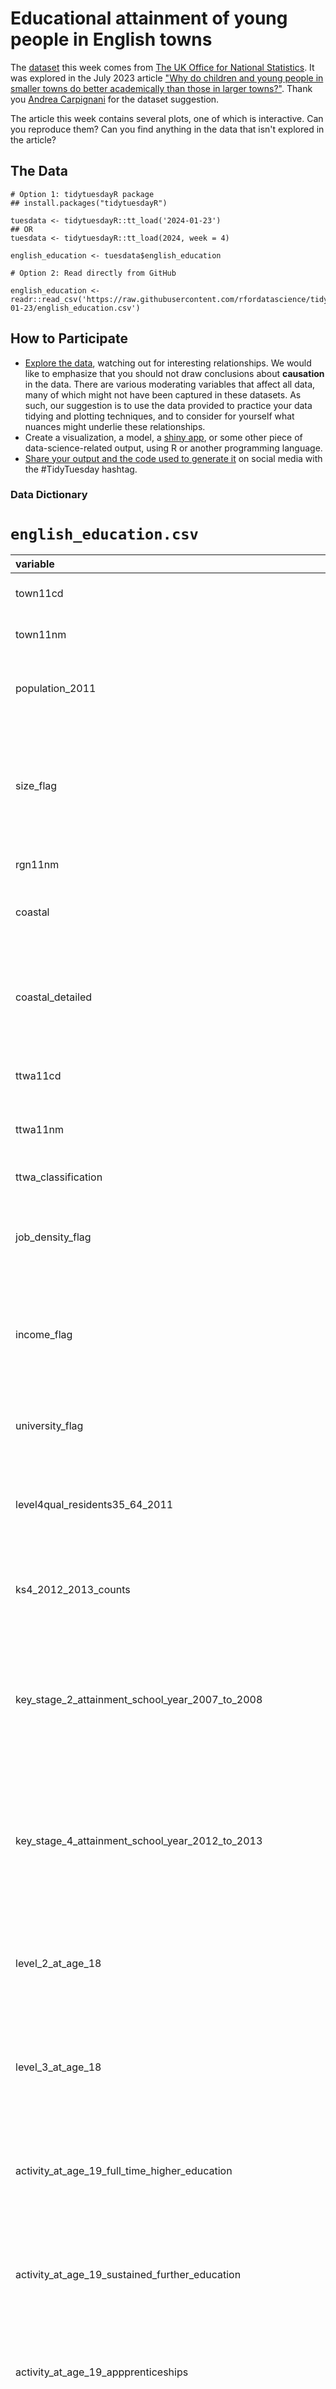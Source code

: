 # Educational attainment of young people in English towns

The [dataset](https://www.ons.gov.uk/file?uri=/peoplepopulationandcommunity/educationandchildcare/datasets/educationalattainmentofyoungpeopleinenglishtownsdata/200708201819/youngpeoplesattainmentintownsreferencetable1.xlsx) this week comes from [The UK Office for National Statistics](https://www.ons.gov.uk/).
It was explored in the July 2023 article ["Why do children and young people in smaller towns do better academically than those in larger towns?"](https://www.ons.gov.uk/peoplepopulationandcommunity/educationandchildcare/articles/whydochildrenandyoungpeopleinsmallertownsdobetteracademicallythanthoseinlargertowns/2023-07-25).
Thank you [Andrea Carpignani](https://github.com/acarpignani) for the dataset suggestion.

The article this week contains several plots, one of which is interactive. Can you reproduce them? Can you find anything in the data that isn't explored in the article?

## The Data

```{r}
# Option 1: tidytuesdayR package 
## install.packages("tidytuesdayR")

tuesdata <- tidytuesdayR::tt_load('2024-01-23')
## OR
tuesdata <- tidytuesdayR::tt_load(2024, week = 4)

english_education <- tuesdata$english_education

# Option 2: Read directly from GitHub

english_education <- readr::read_csv('https://raw.githubusercontent.com/rfordatascience/tidytuesday/master/data/2024/2024-01-23/english_education.csv')
```

## How to Participate

- [Explore the data](https://r4ds.hadley.nz/), watching out for interesting relationships. We would like to emphasize that you should not draw conclusions about **causation** in the data. There are various moderating variables that affect all data, many of which might not have been captured in these datasets. As such, our suggestion is to use the data provided to practice your data tidying and plotting techniques, and to consider for yourself what nuances might underlie these relationships.
- Create a visualization, a model, a [shiny app](https://shiny.posit.co/), or some other piece of data-science-related output, using R or another programming language.
- [Share your output and the code used to generate it](../../../sharing.md) on social media with the #TidyTuesday hashtag.

### Data Dictionary

# `english_education.csv`

|variable |class |description |
|:--------|:-----|:-----------|
|town11cd |character |Town/city geography code (2011) |
|town11nm |character |Town/city geography name (2011) |
|population_2011 |numeric |Measure of the usual resident population in the town/city |
|size_flag |character |Size category of the built-up area or built-up area subdivision based on resident population (from Census 2011) |
|rgn11nm |character |English region name |
|coastal |character |Variable used to describe towns as coastal or non-coastal |
|coastal_detailed |character |Coastal towns split by size and by seaside towns and other coastal (non-seaside) towns |
|ttwa11cd |character |Travel-to-work area code (Census 2011 version) |
|ttwa11nm |character |Travel-to-work area name (Census 2011 version) |
|ttwa_classification |character |Travel to work area classification |
|job_density_flag |character |Variable used to describe towns as working, residential or mixed. |
|income_flag |character |Variable used to describe towns as lower income deprivation, mid income deprivation or higher income deprivatio |
|university_flag |character |Variable used to describe whether the town/city has a university |
|level4qual_residents35_64_2011 |character |Proportion of the town/city residents aged 35-64 with a Level 4 qualification or above. |
|ks4_2012_2013_counts |numeric |Count of pupils in the town/city in the 2012/13 Key stage 4 cohort |
|key_stage_2_attainment_school_year_2007_to_2008 |numeric |Proportion of pupils that achieved level 4 or above (expected level) in key stage 2 in English and Maths in the 2007 to 2008 school year |
|key_stage_4_attainment_school_year_2012_to_2013 |numeric |Proportion of pupils that achieved 5 GCSE or more, including English and Maths, with grades A*-C in the 2012 to 2013 school year |
|level_2_at_age_18 |numeric |Proportion of the town/city's 2012/13 key stage 4 cohort that achieved level 2 qualifications at the age 18. |
|level_3_at_age_18 |numeric |Proportion of the town/city's 2012/13 key stage 4 cohort that achieved level 3 qualifications at the age 18. |
|activity_at_age_19_full_time_higher_education |numeric |Proportion of the town/city's 2012/13 key stage 4 cohort in full time higher education at the age 19. |
|activity_at_age_19_sustained_further_education |numeric |Proportion of the town/city's 2012/13 key stage 4 cohort in sustained further education at the age 19. |
|activity_at_age_19_appprenticeships |numeric |Proportion of the town/city's 2012/13 key stage 4 cohort in an apprenticeship at the age 19. |
|activity_at_age_19_employment_with_earnings_above_0 |numeric |Proportion of the town/city's 2012/13 key stage 4 cohort in sustained employment at the age 19. |
|activity_at_age_19_employment_with_earnings_above_10_000 |numeric |Proportion of the town/city's 2012/13 key stage 4 cohort in sustained employment earning £10,000 or above at the age 19. |
|activity_at_age_19_out_of_work |numeric |Proportion of the town/city's 2012/13 key stage 4 cohort claiming out-of-work benefits at the age 19. |
|highest_level_qualification_achieved_by_age_22_less_than_level_1 |numeric |Proportion of the town/city's 2012/13 key stage 4 cohort with less than a Level 1 qualification at age 22. |
|highest_level_qualification_achieved_by_age_22_level_1_to_level_2 |numeric |Proportion of the town/city's 2012/13 key stage 4 cohort with a level 1 or level 2 qualification at age 22. |
|highest_level_qualification_achieved_by_age_22_level_3_to_level_5 |numeric |Proportion of the town/city's 2012/13 key stage 4 cohort with level 3, level 4 or level 5 qualification at age 22. |
|highest_level_qualification_achieved_by_age_22_level_6_or_above |numeric |Proportion of the town/city's 2012/13 key stage 4 cohort with level 6 or above qualification at age 22. |
|highest_level_qualification_achieved_b_age_22_average_score |numeric |Town/city highest qualification average score based on highest levels of qualifications achieved of the 2012/13 KS4 cohort. |
|education_score |numeric |Town/city education score based on attainment levels of the 2012/13 Key stage 4 cohort. |

### Cleaning Script

``` r
library(tidyverse)
library(here)
library(fs)
library(withr)

working_dir <- here::here("data", "2024", "2024-01-23")

xls_path <- withr::local_tempfile(fileext = ".xlsx")
download.file(
  "https://www.ons.gov.uk/file?uri=/peoplepopulationandcommunity/educationandchildcare/datasets/educationalattainmentofyoungpeopleinenglishtownsdata/200708201819/youngpeoplesattainmentintownsreferencetable1.xlsx",
  xls_path,
  mode = "wb"
)

english_education <- readxl::read_xlsx(xls_path, sheet = "Data", na = "*") |> 
  janitor::clean_names()

readr::write_csv(
  english_education,
  fs::path(working_dir, "english_education.csv")
)
```
